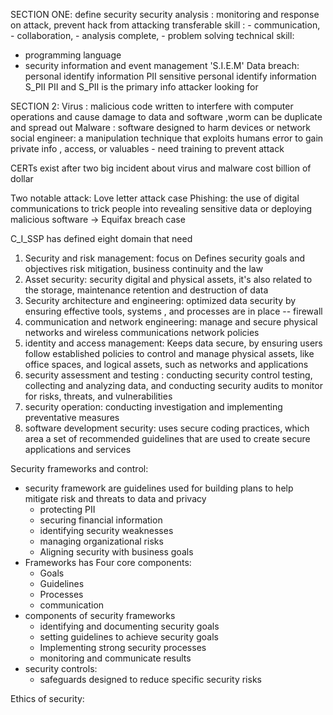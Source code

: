 SECTION ONE:
define security 
security analysis : monitoring and response on attack, prevent hack from attacking 
transferable skill : 
    - communication, 
    - collaboration, 
    - analysis complete, 
    - problem solving
technical skill:
 - programming language 
 - security information and event management  'S.I.E.M'
Data breach: 
personal identify information PII
sensitive personal identify information S_PII
PII and S_PII is the primary info attacker looking for

SECTION 2:
Virus : malicious code written to interfere with  computer operations and cause damage to data and software ,worm can be duplicate and spread out 
Malware : software designed to harm devices or network
social engineer: a manipulation technique that exploits humans error to gain private info , access, or valuables - need training to prevent attack 

CERTs exist after two big incident about virus and malware cost billion of dollar

Two notable attack:
Love letter attack case
Phishing: the use  of digital communications to trick people into revealing sensitive data or deploying malicious software -> 
Equifax breach case


C_I_SSP has defined eight domain that need 
1. Security and risk management: focus on Defines security goals and objectives risk mitigation, business continuity and the law
2. Asset security: security digital and physical assets, it's also related to the storage, maintenance retention and destruction of data
3. Security architecture and engineering: optimized data security by ensuring effective tools, systems , and processes are in place  -- firewall
4. communication and network engineering: manage and secure physical networks and wireless communications
network policies 
5. identity and access management: Keeps data secure, by ensuring users follow established policies to control and manage physical assets, like office spaces, and logical assets, such as networks and applications
6. security assessment and testing : conducting security control testing, collecting and analyzing data, and conducting security audits to monitor for risks, threats, and vulnerabilities
7. security operation: conducting investigation and implementing preventative measures
8. software development security: uses secure coding practices, which area a set of recommended guidelines that are used to create secure applications and services

Security frameworks and control:
- security framework are guidelines used for building plans to help mitigate risk and threats to data and privacy
  - protecting PII
  - securing financial information
  - identifying security weaknesses
  - managing organizational risks
  - Aligning security with business goals
- Frameworks has Four core components:
  - Goals
  - Guidelines
  - Processes
  - communication
- components of security frameworks
  - identifying and documenting security goals
  - setting guidelines to achieve security goals
  - Implementing strong security processes
  - monitoring and communicate results
- security controls:
  - safeguards designed to reduce specific security risks

Ethics of security:









